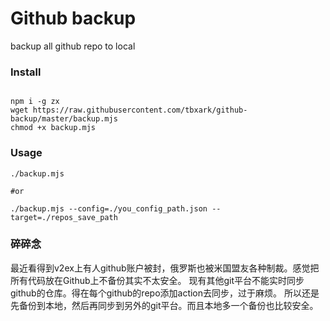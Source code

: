 # Github backup

backup all github repo to local

### Install


```shell

npm i -g zx
wget https://raw.githubusercontent.com/tbxark/github-backup/master/backup.mjs
chmod +x backup.mjs

```

### Usage

```shell
./backup.mjs

#or

./backup.mjs --config=./you_config_path.json --target=./repos_save_path
```



### 碎碎念

最近看得到v2ex上有人github账户被封，俄罗斯也被米国盟友各种制裁。感觉把所有代码放在Github上不备份其实不太安全。
现有其他git平台不能实时同步github的仓库。得在每个github的repo添加action去同步，过于麻烦。
所以还是先备份到本地，然后再同步到另外的git平台。而且本地多一个备份也比较安全。
